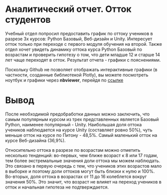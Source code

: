 # Аналитический отчет. Отток студентов

Учебный отдел попросил предоставить график по оттоку учеников в разрезе 3х курсов: Python Базовый, Веб-дизайн и Unity. Интересует отток только при переходе с первого модуля обучения на второй. Также отдел хочет увидеть динамику оттока курса Python Базовый по возрастам и проверить гипотезу о том, что дети младше 12 и старше 14 лет чаще переходят в отток. Результат отчета - графики с пояснениями. 

Поскольку Github не позволяет отображать интерактивные графики (в частности, созданные библиотекой Plotly), вы можете посмотреть ноутбук и графики через **nbviewer**, перейдя по [ссылке](https://nbviewer.org/github/marusov184/Students-Outflow/blob/master/Students_Outflow.ipynb)

# Вывод

После необходимой предобработки данных можно заключить, что самым популярным курсом из трех представленных является Базовый Python, наименее популярный - Unity. Наибольшая доля оттока учеников наблюдается на курсе Unity (составляет ровно 50%), чуть меньше отток на курсе по Питону - 48,5%. Самый маленький отток на курсе Веб-дизайна (36,9%).

Относительно оттока в разрезе по возрастам можно отметить несколько тенденций: во-первых, чем ближе возраст к 8 или 17 годам, тем более экстремальные значения доли оттока мы можем наблюдать. Это связано в первую очередь с тем, что учеников этих возрастов мало в выборке и поэтому доли оттоков могут быть близки к нулю и 100%. Во-вторых, доля оттока в возрастах от 11 до 16 колеблется вокруг значения 50%. Это значит, что возраст не влияет на переход учеников в отток и начальная гипотеза не подтверждается.
